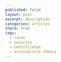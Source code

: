 ```yaml
---
published: false
layout: post
excerpt: description
categories: articles
share: true
tags:
  - linux
  - security
  - certificates
  - architecture theory
---
```


